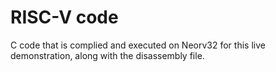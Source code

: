 # RISC-V code

C code that is complied and executed on Neorv32 for this live demonstration, along with the disassembly file.



